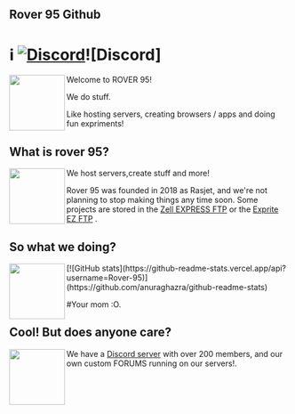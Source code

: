 ## Rover 95 Github
# ℹ [![Discord](https://img.shields.io/discord/974363818543173692?color=5865f2&label=chat&logo=discord&logoColor=7289da)](https://discord.com/invite/MvWbN9puAx)![Discord]
[<img align="left" height="100" src="https://zell.vercel.app/resource/images/rover95l.png">](https://rover95.vercel.app/)

Welcome to ROVER 95!

We do stuff.

Like hosting servers, creating browsers / apps and doing fun expriments!

## What is rover 95?
<img align="left" height="100" src="https://zell.vercel.app/resource/images/rover95l.png">

We host servers,create stuff and more!

Rover 95 was founded in 2018 as Rasjet, and we're not planning to stop making things any time soon. Some projects are stored in the [Zell EXPRESS FTP](https://zell.vercel.app) or the [Exprite EZ FTP](https://exprite.vercel.app) .

## So what we doing?
<img align="left" height="100" src="https://zell.vercel.app/resource/images/rover95l.png">
[![GitHub stats](https://github-readme-stats.vercel.app/api?username=Rover-95)](https://github.com/anuraghazra/github-readme-stats)



#Your mom :O.

## Cool! But does anyone care?
<img align="left" height="100" src="https://zell.vercel.app/resource/images/rover95l.png">

We have a [Discord server](https://discord.com/invite/MvWbN9puAx) with over 200 members, and our own custom FORUMS running on our servers!.

